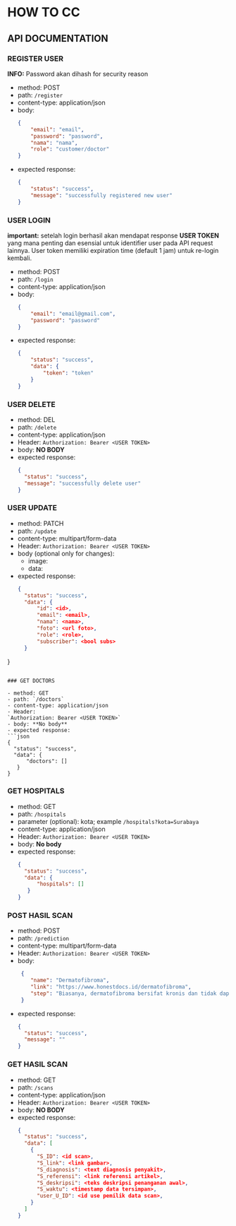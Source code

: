 # HOW TO CC
## API DOCUMENTATION

### REGISTER USER

**INFO:** Password akan dihash for security reason

- method: POST
- path: `/register`
- content-type: application/json
- body:
  ```json
  {
      "email": "email",
      "password": "password",
      "nama": "nama",
      "role": "customer/doctor"
  }
  ```
- expected response:
  ```json
  {
      "status": "success",
      "message": "successfully registered new user"
  }
  ```

### USER LOGIN

**important:** setelah login berhasil akan mendapat response **USER TOKEN** yang mana penting dan esensial untuk identifier user pada API request lainnya. User token memiliki expiration time (default 1 jam) untuk re-login kembali.

- method: POST
- path: `/login`
- content-type: application/json
- body:
  ```json
  {
      "email": "email@gmail.com",
      "password": "password"
  }
  ```
- expected response:
  ```json
  {
      "status": "success",
      "data": {
          "token": "token"
      }
  }
  ```

### USER DELETE

- method: DEL
- path: `/delete`
- content-type: application/json
- Header:
  `Authorization: Bearer <USER TOKEN>`
- body: **NO BODY**
- expected response:
  ```json
  {
    "status": "success",
    "message": "successfully delete user"
  }
  ```

### USER UPDATE

- method: PATCH
- path: `/update`
- content-type: multipart/form-data
- Header:
  `Authorization: Bearer <USER TOKEN>`
- body (optional only for changes):
     - image: <image file NO URL>
     - data: <JSON for new attributes values>
- expected response:
  ```json
  {
    "status": "success",
    "data": {
        "id": <id>,
        "email": <email>,
        "nama": <nama>,
        "foto": <url foto>,
        "role": <role>,
        "subscriber": <bool subs>
    }
}
  ```

### GET DOCTORS

- method: GET
- path: `/doctors`
- content-type: application/json
- Header:
  `Authorization: Bearer <USER TOKEN>`
- body: **No body**
- expected response:
  ```json
  {
    "status": "success",
    "data": {
        "doctors": []
     }
  }
  ```

### GET HOSPITALS

- method: GET
- path: `/hospitals`
- parameter (optional): kota; example `/hospitals?kota=Surabaya`
- content-type: application/json
- Header:
  `Authorization: Bearer <USER TOKEN>`
- body: **No body**
- expected response:
  ```json
  {
    "status": "success",
    "data": {
        "hospitals": []
     }
  }
  ```

### POST HASIL SCAN

- method: POST
- path: `/prediction`
- content-type: multipart/form-data
- Header:
  `Authorization: Bearer <USER TOKEN>`
- body:
  ```json
   {
      "name": "Dermatofibroma",
      "link": "https://www.honestdocs.id/dermatofibroma",
      "step": "Biasanya, dermatofibroma bersifat kronis dan tidak dapat sembuh sendiri secara spontan."
   }
  ```
- expected response:
  ```json
  {
    "status": "success",
    "message": ""
  }
  ```

### GET HASIL SCAN

- method: GET
- path: `/scans`
- content-type: application/json
- Header:
  `Authorization: Bearer <USER TOKEN>`
- body: **NO BODY**
- expected response:
  ```json
  {
    "status": "success",
    "data": [
      {
        "S_ID": <id scan>,
        "S_link": <link gambar>,
        "S_diagnosis": <text diagnosis penyakit>,
        "S_referensi": <link referensi artikel>,
        "S_deskripsi": <teks deskripsi penanganan awal>,
        "S_waktu": <timestamp data tersimpan>,
        "user_U_ID": <id use pemilik data scan>,
      }
    ]
  }
  ```
